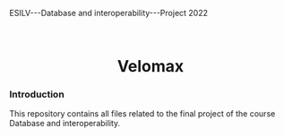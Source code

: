 

ESILV---Database and interoperability---Project 2022 <br>

<br>
<h1 align="center">Velomax</h1>


### Introduction
This repository contains all files related to the final project of the course Database and interoperability. 
